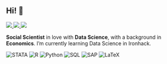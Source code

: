 ## Hi! 👋

<p align="left">
    <a href="https://www.linkedin.com/in/sara-ynes-gonzales-santisteban-901a37226/">
        <img src="https://img.shields.io/badge/Linkedin-blue?logo=linkedin&logoColor=white&link=www.linkedin.com%2Fin%2Fsara-ynes-gonzales-santisteban-901a37226/">
    </a>  
    <a href="https://x.com/saraynes_gs">
        <img src="https://img.shields.io/badge/Twitter-black?logo=x&logoColor=white&link=https%3A%2F%2Fx.com%2Fsaraynes_gs">
    </a>
    <a href="https://orcid.org/0000-0002-5580-2153">
        <img src="https://img.shields.io/badge/ORCID-green?logo=ORCID&logoColor=white&link=https%3A%2F%2Forcid.org%2F0000-0002-5580-2153">
    </a>
</p>


**Social Scientist** in love with **Data Science**, with a background in **Economics**.
I’m currently learning Data Science in Ironhack.

![STATA](https://img.shields.io/badge/STATA-darkblue?style=flat&logo=STATA&logoColor=white)
![R](https://img.shields.io/badge/R%20studio-darkblue?style=flat&logo=R&logoColor=white)
![Python](https://img.shields.io/badge/Python-darkblue?style=flat&logo=Python&logoColor=white)
![SQL](https://img.shields.io/badge/SQL-darkblue?style=flat&logo=MySQL&logoColor=white)
![SAP](https://img.shields.io/badge/Finance-darkblue?style=flat&logo=SAP&logoColor=white)
![LaTeX](https://img.shields.io/badge/LATEX-darkblue?style=flat&logo=LaTex&logoColor=white)


<!--
**SaraynesGS/SaraynesGS** is a ✨ _special_ ✨ repository because its `README.md` (this file) appears on your GitHub profile.

Here are some ideas to get you started:

- 🔭 I’m currently working on ...
- 🌱 I’m currently learning ...
- 👯 I’m looking to collaborate on ...
- 🤔 I’m looking for help with ...
- 💬 Ask me about ...
- 📫 How to reach me: ...
- 😄 Pronouns: ...
- ⚡ Fun fact: ...

-->



